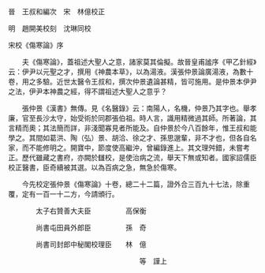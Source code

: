 晉　王叔和編次　宋　林億校正

明　趙開美校刻　沈琳同校

宋校《傷寒論》序

　　夫《傷寒論》，蓋祖述大聖人之意，諸家莫其倫擬。故晉皇甫謐序《甲乙針經》云：伊尹以元聖之才，撰用《神農本草》，以為湯液。漢張仲景論廣湯液，為數十卷，用之多驗。近世太醫令王叔和，撰次仲景遺論甚精，皆可施用。是仲景本伊尹之法，伊尹本神農之經，得不謂祖述大聖人之意乎？

　　張仲景《漢書》無傳。見《名醫錄》云：南陽人，名機，仲景乃其字也。舉孝廉，官至長沙太守，始受術於同郡張伯祖。時人言，識用精微過其師。所著論，其言精而奧；其法簡而詳，非淺聞寡見者所能及。自仲景於今八百餘年，惟王叔和能學之。其間如葛洪、陶（弘）景、胡洽、徐之才、孫思邈輩，非不才也，但各自名家，而不能修明之。開寶中，節度使高繼沖，曾編錄進上。其文理舛錯，未嘗考正。歷代雖藏之書府，亦闕於讎校，是使治病之流，舉天下無或知者。國家詔儒臣校正醫書，臣奇續被其選。以為百病之急，無急於傷寒。

　　今先校定張仲景《傷寒論》十卷，總二十二篇，證外合三百九十七法，除重覆，定有一百一十二方，今請頒行。

　　　　太子右贊善大夫臣　　　　　高保衡

　　　　尚書屯田員外郎臣　　　　　孫　奇

　　　　尚書司封郎中秘閣校理臣　　林　億

　　　　　　　　　　　　　　　　　　　等　謹上